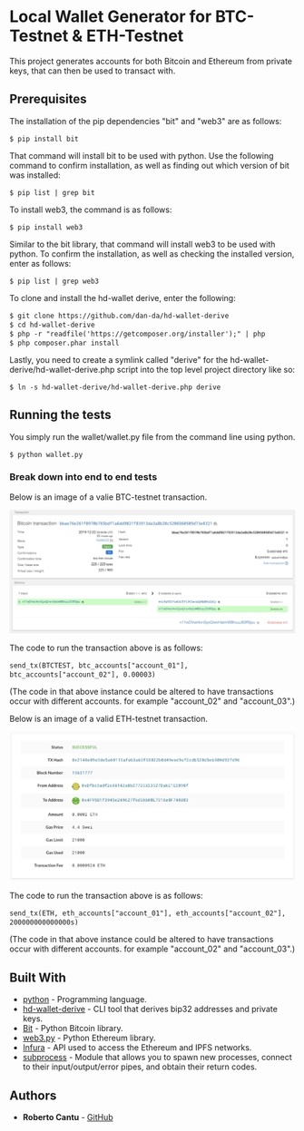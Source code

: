 # Local Wallet Generator for BTC-Testnet & ETH-Testnet

This project generates accounts for both Bitcoin and Ethereum from private keys, that can then be used to transact with.

## Prerequisites

The installation of the pip dependencies "bit" and "web3" are as follows:

```
$ pip install bit
```

That command will install bit to be used with python. Use the following command to confirm installation, as well as finding out which version of bit was installed:

```
$ pip list | grep bit
```

To install web3, the command is as follows:

```
$ pip install web3
```

Similar to the bit library, that command will install web3 to be used with python. To confirm the installation, as well as checking the installed version, enter as follows:

```
$ pip list | grep web3
```

To clone and install the hd-wallet derive, enter the following:

```
$ git clone https://github.com/dan-da/hd-wallet-derive
$ cd hd-wallet-derive
$ php -r "readfile('https://getcomposer.org/installer');" | php
$ php composer.phar install
```

Lastly, you need to create a symlink called "derive" for the hd-wallet-derive/hd-wallet-derive.php script into the top level project directory like so: 

```
$ ln -s hd-wallet-derive/hd-wallet-derive.php derive
```

## Running the tests

You simply run the wallet/wallet.py file from the command line using python.

```
$ python wallet.py
```

### Break down into end to end tests

Below is an image of a valie BTC-testnet transaction.

![](./screenshots/btc-testnet-tx-confirmation.png)

The code to run the transaction above is as follows:

```
send_tx(BTCTEST, btc_accounts["account_01"], btc_accounts["account_02"], 0.00003)
```

(The code in that above instance could be altered to have transactions occur with different accounts. for example "account_02" and "account_03".)

Below is an image of a valid ETH-testnet transaction.

![](./screenshots/eth-testnet-tx-confirmation.png)

The code to run the transaction above is as follows:

```
send_tx(ETH, eth_accounts["account_01"], eth_accounts["account_02"], 200000000000000s)
```

(The code in that above instance could be altered to have transactions occur with different accounts. for example "account_02" and "account_03".)

## Built With

* [python](https://www.python.org/) - Programming language.
* [hd-wallet-derive](https://github.com/dan-da/hd-wallet-derive) - CLI tool that derives bip32 addresses and private keys.
* [Bit](https://ofek.dev/bit/) - Python Bitcoin library.
* [web3.py](https://github.com/ethereum/web3.py) - Python Ethereum library.
* [Infura](https://infura.io/) - API used to access the Ethereum and IPFS networks.
* [subprocess](https://docs.python.org/3/library/subprocess.html) - Module that allows you to spawn new processes, connect to their input/output/error pipes, and obtain their return codes.

## Authors

* **Roberto Cantu**  - [GitHub](https://github.com/RCantu92)